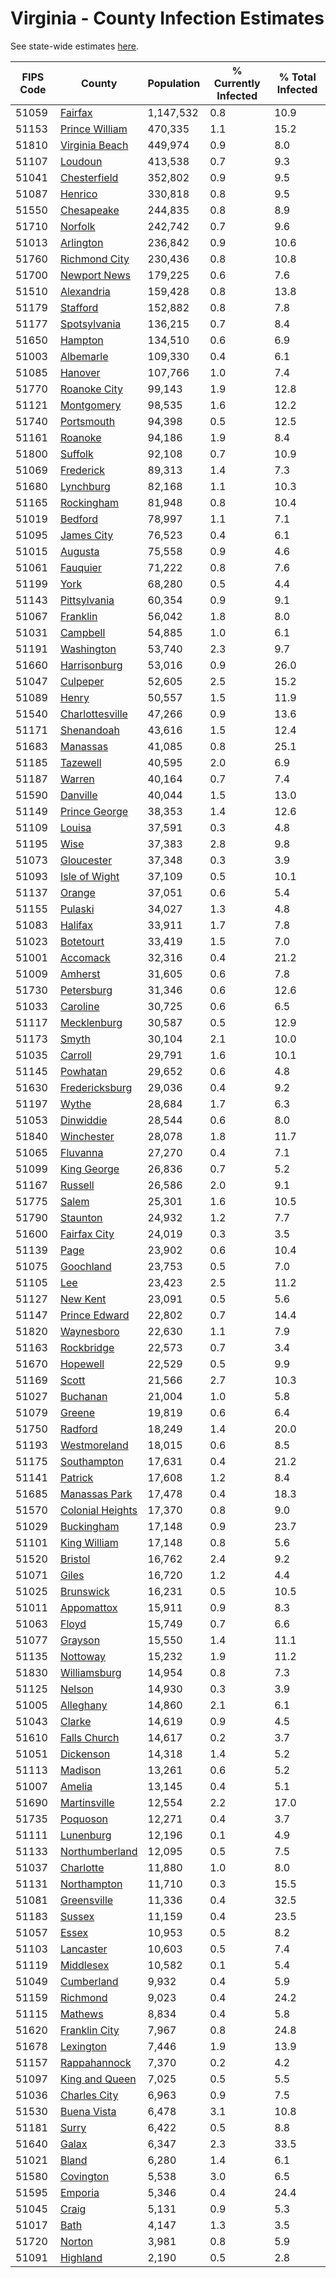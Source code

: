 # Virginia - County Infection Estimates

See state-wide estimates [here](/infections/us-va).

|   FIPS Code |                               County |   Population |   % Currently Infected |   % Total Infected |
|-------------|--------------------------------------|--------------|------------------------|--------------------|
|       51059 |                   [Fairfax](fairfax) |    1,147,532 |                    0.8 |               10.9 |
|       51153 |     [Prince William](prince-william) |      470,335 |                    1.1 |               15.2 |
|       51810 |     [Virginia Beach](virginia-beach) |      449,974 |                    0.9 |                8.0 |
|       51107 |                   [Loudoun](loudoun) |      413,538 |                    0.7 |                9.3 |
|       51041 |         [Chesterfield](chesterfield) |      352,802 |                    0.9 |                9.5 |
|       51087 |                   [Henrico](henrico) |      330,818 |                    0.8 |                9.5 |
|       51550 |             [Chesapeake](chesapeake) |      244,835 |                    0.8 |                8.9 |
|       51710 |                   [Norfolk](norfolk) |      242,742 |                    0.7 |                9.6 |
|       51013 |               [Arlington](arlington) |      236,842 |                    0.9 |               10.6 |
|       51760 |       [Richmond City](richmond-city) |      230,436 |                    0.8 |               10.8 |
|       51700 |         [Newport News](newport-news) |      179,225 |                    0.6 |                7.6 |
|       51510 |             [Alexandria](alexandria) |      159,428 |                    0.8 |               13.8 |
|       51179 |                 [Stafford](stafford) |      152,882 |                    0.8 |                7.8 |
|       51177 |         [Spotsylvania](spotsylvania) |      136,215 |                    0.7 |                8.4 |
|       51650 |                   [Hampton](hampton) |      134,510 |                    0.6 |                6.9 |
|       51003 |               [Albemarle](albemarle) |      109,330 |                    0.4 |                6.1 |
|       51085 |                   [Hanover](hanover) |      107,766 |                    1.0 |                7.4 |
|       51770 |         [Roanoke City](roanoke-city) |       99,143 |                    1.9 |               12.8 |
|       51121 |             [Montgomery](montgomery) |       98,535 |                    1.6 |               12.2 |
|       51740 |             [Portsmouth](portsmouth) |       94,398 |                    0.5 |               12.5 |
|       51161 |                   [Roanoke](roanoke) |       94,186 |                    1.9 |                8.4 |
|       51800 |                   [Suffolk](suffolk) |       92,108 |                    0.7 |               10.9 |
|       51069 |               [Frederick](frederick) |       89,313 |                    1.4 |                7.3 |
|       51680 |               [Lynchburg](lynchburg) |       82,168 |                    1.1 |               10.3 |
|       51165 |             [Rockingham](rockingham) |       81,948 |                    0.8 |               10.4 |
|       51019 |                   [Bedford](bedford) |       78,997 |                    1.1 |                7.1 |
|       51095 |             [James City](james-city) |       76,523 |                    0.4 |                6.1 |
|       51015 |                   [Augusta](augusta) |       75,558 |                    0.9 |                4.6 |
|       51061 |                 [Fauquier](fauquier) |       71,222 |                    0.8 |                7.6 |
|       51199 |                         [York](york) |       68,280 |                    0.5 |                4.4 |
|       51143 |         [Pittsylvania](pittsylvania) |       60,354 |                    0.9 |                9.1 |
|       51067 |                 [Franklin](franklin) |       56,042 |                    1.8 |                8.0 |
|       51031 |                 [Campbell](campbell) |       54,885 |                    1.0 |                6.1 |
|       51191 |             [Washington](washington) |       53,740 |                    2.3 |                9.7 |
|       51660 |         [Harrisonburg](harrisonburg) |       53,016 |                    0.9 |               26.0 |
|       51047 |                 [Culpeper](culpeper) |       52,605 |                    2.5 |               15.2 |
|       51089 |                       [Henry](henry) |       50,557 |                    1.5 |               11.9 |
|       51540 |   [Charlottesville](charlottesville) |       47,266 |                    0.9 |               13.6 |
|       51171 |             [Shenandoah](shenandoah) |       43,616 |                    1.5 |               12.4 |
|       51683 |                 [Manassas](manassas) |       41,085 |                    0.8 |               25.1 |
|       51185 |                 [Tazewell](tazewell) |       40,595 |                    2.0 |                6.9 |
|       51187 |                     [Warren](warren) |       40,164 |                    0.7 |                7.4 |
|       51590 |                 [Danville](danville) |       40,044 |                    1.5 |               13.0 |
|       51149 |       [Prince George](prince-george) |       38,353 |                    1.4 |               12.6 |
|       51109 |                     [Louisa](louisa) |       37,591 |                    0.3 |                4.8 |
|       51195 |                         [Wise](wise) |       37,383 |                    2.8 |                9.8 |
|       51073 |             [Gloucester](gloucester) |       37,348 |                    0.3 |                3.9 |
|       51093 |       [Isle of Wight](isle-of-wight) |       37,109 |                    0.5 |               10.1 |
|       51137 |                     [Orange](orange) |       37,051 |                    0.6 |                5.4 |
|       51155 |                   [Pulaski](pulaski) |       34,027 |                    1.3 |                4.8 |
|       51083 |                   [Halifax](halifax) |       33,911 |                    1.7 |                7.8 |
|       51023 |               [Botetourt](botetourt) |       33,419 |                    1.5 |                7.0 |
|       51001 |                 [Accomack](accomack) |       32,316 |                    0.4 |               21.2 |
|       51009 |                   [Amherst](amherst) |       31,605 |                    0.6 |                7.8 |
|       51730 |             [Petersburg](petersburg) |       31,346 |                    0.6 |               12.6 |
|       51033 |                 [Caroline](caroline) |       30,725 |                    0.6 |                6.5 |
|       51117 |           [Mecklenburg](mecklenburg) |       30,587 |                    0.5 |               12.9 |
|       51173 |                       [Smyth](smyth) |       30,104 |                    2.1 |               10.0 |
|       51035 |                   [Carroll](carroll) |       29,791 |                    1.6 |               10.1 |
|       51145 |                 [Powhatan](powhatan) |       29,652 |                    0.6 |                4.8 |
|       51630 |     [Fredericksburg](fredericksburg) |       29,036 |                    0.4 |                9.2 |
|       51197 |                       [Wythe](wythe) |       28,684 |                    1.7 |                6.3 |
|       51053 |               [Dinwiddie](dinwiddie) |       28,544 |                    0.6 |                8.0 |
|       51840 |             [Winchester](winchester) |       28,078 |                    1.8 |               11.7 |
|       51065 |                 [Fluvanna](fluvanna) |       27,270 |                    0.4 |                7.1 |
|       51099 |           [King George](king-george) |       26,836 |                    0.7 |                5.2 |
|       51167 |                   [Russell](russell) |       26,586 |                    2.0 |                9.1 |
|       51775 |                       [Salem](salem) |       25,301 |                    1.6 |               10.5 |
|       51790 |                 [Staunton](staunton) |       24,932 |                    1.2 |                7.7 |
|       51600 |         [Fairfax City](fairfax-city) |       24,019 |                    0.3 |                3.5 |
|       51139 |                         [Page](page) |       23,902 |                    0.6 |               10.4 |
|       51075 |               [Goochland](goochland) |       23,753 |                    0.5 |                7.0 |
|       51105 |                           [Lee](lee) |       23,423 |                    2.5 |               11.2 |
|       51127 |                 [New Kent](new-kent) |       23,091 |                    0.5 |                5.6 |
|       51147 |       [Prince Edward](prince-edward) |       22,802 |                    0.7 |               14.4 |
|       51820 |             [Waynesboro](waynesboro) |       22,630 |                    1.1 |                7.9 |
|       51163 |             [Rockbridge](rockbridge) |       22,573 |                    0.7 |                3.4 |
|       51670 |                 [Hopewell](hopewell) |       22,529 |                    0.5 |                9.9 |
|       51169 |                       [Scott](scott) |       21,566 |                    2.7 |               10.3 |
|       51027 |                 [Buchanan](buchanan) |       21,004 |                    1.0 |                5.8 |
|       51079 |                     [Greene](greene) |       19,819 |                    0.6 |                6.4 |
|       51750 |                   [Radford](radford) |       18,249 |                    1.4 |               20.0 |
|       51193 |         [Westmoreland](westmoreland) |       18,015 |                    0.6 |                8.5 |
|       51175 |           [Southampton](southampton) |       17,631 |                    0.4 |               21.2 |
|       51141 |                   [Patrick](patrick) |       17,608 |                    1.2 |                8.4 |
|       51685 |       [Manassas Park](manassas-park) |       17,478 |                    0.4 |               18.3 |
|       51570 | [Colonial Heights](colonial-heights) |       17,370 |                    0.8 |                9.0 |
|       51029 |             [Buckingham](buckingham) |       17,148 |                    0.9 |               23.7 |
|       51101 |         [King William](king-william) |       17,148 |                    0.8 |                5.6 |
|       51520 |                   [Bristol](bristol) |       16,762 |                    2.4 |                9.2 |
|       51071 |                       [Giles](giles) |       16,720 |                    1.2 |                4.4 |
|       51025 |               [Brunswick](brunswick) |       16,231 |                    0.5 |               10.5 |
|       51011 |             [Appomattox](appomattox) |       15,911 |                    0.9 |                8.3 |
|       51063 |                       [Floyd](floyd) |       15,749 |                    0.7 |                6.6 |
|       51077 |                   [Grayson](grayson) |       15,550 |                    1.4 |               11.1 |
|       51135 |                 [Nottoway](nottoway) |       15,232 |                    1.9 |               11.2 |
|       51830 |         [Williamsburg](williamsburg) |       14,954 |                    0.8 |                7.3 |
|       51125 |                     [Nelson](nelson) |       14,930 |                    0.3 |                3.9 |
|       51005 |               [Alleghany](alleghany) |       14,860 |                    2.1 |                6.1 |
|       51043 |                     [Clarke](clarke) |       14,619 |                    0.9 |                4.5 |
|       51610 |         [Falls Church](falls-church) |       14,617 |                    0.2 |                3.7 |
|       51051 |               [Dickenson](dickenson) |       14,318 |                    1.4 |                5.2 |
|       51113 |                   [Madison](madison) |       13,261 |                    0.6 |                5.2 |
|       51007 |                     [Amelia](amelia) |       13,145 |                    0.4 |                5.1 |
|       51690 |         [Martinsville](martinsville) |       12,554 |                    2.2 |               17.0 |
|       51735 |                 [Poquoson](poquoson) |       12,271 |                    0.4 |                3.7 |
|       51111 |               [Lunenburg](lunenburg) |       12,196 |                    0.1 |                4.9 |
|       51133 |     [Northumberland](northumberland) |       12,095 |                    0.5 |                7.5 |
|       51037 |               [Charlotte](charlotte) |       11,880 |                    1.0 |                8.0 |
|       51131 |           [Northampton](northampton) |       11,710 |                    0.3 |               15.5 |
|       51081 |           [Greensville](greensville) |       11,336 |                    0.4 |               32.5 |
|       51183 |                     [Sussex](sussex) |       11,159 |                    0.4 |               23.5 |
|       51057 |                       [Essex](essex) |       10,953 |                    0.5 |                8.2 |
|       51103 |               [Lancaster](lancaster) |       10,603 |                    0.5 |                7.4 |
|       51119 |               [Middlesex](middlesex) |       10,582 |                    0.1 |                5.4 |
|       51049 |             [Cumberland](cumberland) |        9,932 |                    0.4 |                5.9 |
|       51159 |                 [Richmond](richmond) |        9,023 |                    0.4 |               24.2 |
|       51115 |                   [Mathews](mathews) |        8,834 |                    0.4 |                5.8 |
|       51620 |       [Franklin City](franklin-city) |        7,967 |                    0.8 |               24.8 |
|       51678 |               [Lexington](lexington) |        7,446 |                    1.9 |               13.9 |
|       51157 |         [Rappahannock](rappahannock) |        7,370 |                    0.2 |                4.2 |
|       51097 |     [King and Queen](king-and-queen) |        7,025 |                    0.5 |                5.5 |
|       51036 |         [Charles City](charles-city) |        6,963 |                    0.9 |                7.5 |
|       51530 |           [Buena Vista](buena-vista) |        6,478 |                    3.1 |               10.8 |
|       51181 |                       [Surry](surry) |        6,422 |                    0.5 |                8.8 |
|       51640 |                       [Galax](galax) |        6,347 |                    2.3 |               33.5 |
|       51021 |                       [Bland](bland) |        6,280 |                    1.4 |                6.1 |
|       51580 |               [Covington](covington) |        5,538 |                    3.0 |                6.5 |
|       51595 |                   [Emporia](emporia) |        5,346 |                    0.4 |               24.4 |
|       51045 |                       [Craig](craig) |        5,131 |                    0.9 |                5.3 |
|       51017 |                         [Bath](bath) |        4,147 |                    1.3 |                3.5 |
|       51720 |                     [Norton](norton) |        3,981 |                    0.8 |                5.9 |
|       51091 |                 [Highland](highland) |        2,190 |                    0.5 |                2.8 |